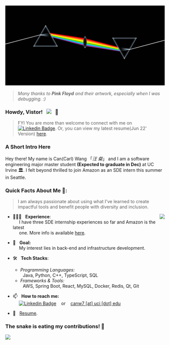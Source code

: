 <!--
**Carlwasinfected/Carlwasinfected** is a ✨ _special_ ✨ repository because its `README.md` (this file) appears on your GitHub profile.

Here are some ideas to get you started:

- 🔭 I’m currently working on ...
- 🌱 I’m currently learning ...
- 👯 I’m looking to collaborate on ...
- 🤔 I’m looking for help with ...
- 💬 Ask me about ...
- 📫 How to reach me: ...
- 😄 Pronouns: ...
- ⚡ Fun fact: ...
-->

<!-- ![](https://raw.githubusercontent.com/Carlwasinfected/Carlwasinfected/master/imgs/pinkfloyd1.jpg) -->
![](https://raw.githubusercontent.com/Carlwasinfected/Carlwasinfected/master/imgs/pinkfloyd2.jpg)
> *Many thanks to **Pink Floyd** and their artwork, especially when I was debugging. :)*


### Howdy, Vistor! &nbsp;&nbsp;![](https://visitor-badge.glitch.me/badge?page_id=yx-hh/yx-hh&style=flat-square&color=0088cc)&nbsp;&nbsp; 👋
> FYI You are more than welcome to connect with me on [![Linkedin Badge](https://img.shields.io/badge/-LinkedIn-0e76a8?style=flat-square&logo=Linkedin&logoColor=white)](https://www.linkedin.com/in/canwang99/). 
Or, you can view my latest resume(Jun 22' Version) [here](https://drive.google.com/file/d/1GGB4e8uRRk-ChYi4KCc50zN-7lMsJRXV/view?usp=sharing). 
  
### A Short Intro Here
Hey there! My name is Can(Carl) Wang 「*汪 粲*」 and I am a software engineering major master student **(Expected to graduate in Dec)** at UC Irvine 🏛. 
I felt beyond thrilled to join Amazon as an SDE intern this summer in Seattle. 


###  Quick Facts About Me 🧐:
> I am always passionate about using what I've learned to create impactful tools and benefit people with diversity and inclusion.

<div>
<img align="right" height="160em" src="https://github-readme-stats.vercel.app/api?username=Carlwasinfected&show_icons=true&include_all_commits=true&count_private=true&theme=cobalt&layout=compact" />
</div>

- 👨🏻‍💻 &nbsp; **Experience**: <br> &nbsp;&nbsp;&nbsp;&nbsp; I have three SDE internship experiences so far and Amazon is the latest 
    <br> &nbsp;&nbsp;&nbsp;&nbsp; one. More info is available [here](https://www.linkedin.com/in/canwang99/).
- 🚀 &nbsp; **Goal:** <br> &nbsp;&nbsp;&nbsp;&nbsp; My interest lies in back-end and infrastructure development.

- 🛠 &nbsp; **Tech Stacks**: 
  * *Programming Languages:* <br> &nbsp; Java, Python, C++, TypeScript, SQL
  * *Frameworks & Tools:* <br> &nbsp; AWS, Spring Boot, React, MySQL, Docker, Redis, Qt, Git

- 📫 &nbsp; **How to reach me:** <br> &nbsp;&nbsp;&nbsp;&nbsp;  [![Linkedin Badge](https://img.shields.io/badge/-LinkedIn-0e76a8?style=flat-square&logo=Linkedin&logoColor=white)](https://www.linkedin.com/in/canwang99/) &nbsp;&nbsp; or &nbsp;&nbsp; <ins>canw7 [at] uci [dot] edu</ins>
- 📝 &nbsp; [Resume](https://drive.google.com/file/d/1GGB4e8uRRk-ChYi4KCc50zN-7lMsJRXV/view?usp=sharing).

<!-- <div>
<img align="right" height="160em"  src="https://github-readme-stats.vercel.app/api/top-langs/?username=Carlwasinfected&exclude_repo=KNN-Image-Classification&show_icons=true&hide_border=true&layout=compact&langs_count=8"/>
</div> -->


### The snake is eating my contributions! 🐍
<div align="left"><img src="https://github.com/Carlwasinfected/Carlwasinfected/blob/output/github-contribution-grid-snake.svg" ></div>

<!-- <div>
<img align="right" height="160em"  src="https://github-readme-stats.vercel.app/api/top-langs/?username=Carlwasinfected&exclude_repo=KNN-Image-Classification&show_icons=true&hide_border=true&layout=compact&langs_count=8"/>
</div>	
<br/>
 -->
<!-- <div align="center">
    <img src="https://activity-graph.herokuapp.com/graph?username=Carlwasinfected&theme=minimal" />
</div> -->

